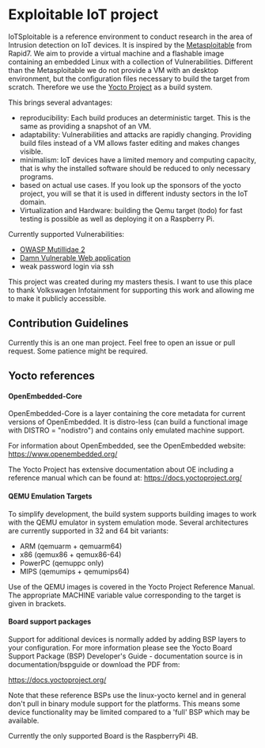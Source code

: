 Exploitable IoT project
====
IoTSploitable is a reference environment to conduct research in the area of Intrusion detection on IoT devices. It is inspired by the [Metasploitable](https://docs.rapid7.com/metasploit/metasploitable-2) from Rapid7. We aim to provide a virtual machine and a flashable image containing an embedded Linux with a collection of Vulnerabilities. Different than the Metasploitable we do not provide a VM with an desktop environment, but the configuration files necessary to build the target from scratch. Therefore we use the [Yocto Project](https://www.yoctoproject.org/) as a build system.

This brings several advantages:
- reproducibility: 
Each build produces an deterministic target. This is the same as providing a snapshot of an VM. 
- adaptability: 
Vulnerabilities and attacks are rapidly changing. Providing build files instead of a VM allows faster editing and makes changes visible.
-  minimalism: 
IoT devices have a limited memory and computing capacity, that is why the installed software should be reduced to only necessary programs. 
- based on actual use cases. 
If you look up the sponsors of the yocto project, you will se that it is used in different industy sectors in the IoT domain.
- Virtualization and Hardware: 
building the Qemu target (todo) for fast testing is possible as well as deploying it on a Raspberry Pi.

Currently supported Vulnerabilities: 
- [OWASP Mutillidae 2](https://github.com/webpwnized/mutillidae) 
- [Damn Vulnerable Web application](https://github.com/digininja/DVWA)
- weak password login via ssh

This project was created during my masters thesis. I want to use this place to thank Volkswagen Infotainment for supporting this work and allowing me to make it publicly accessible.

Contribution Guidelines
-----------------------

Currently this is an one man project. Feel free to open an issue or pull request. Some patience might be required.

Yocto references
----------------

#### OpenEmbedded-Core
OpenEmbedded-Core is a layer containing the core metadata for current versions of OpenEmbedded. It is distro-less (can build a functional image with DISTRO = "nodistro") and contains only emulated machine support.

For information about OpenEmbedded, see the OpenEmbedded website:
    https://www.openembedded.org/

The Yocto Project has extensive documentation about OE including a reference manual
which can be found at:
    https://docs.yoctoproject.org/

#### QEMU Emulation Targets
To simplify development, the build system supports building images to
work with the QEMU emulator in system emulation mode. Several architectures
are currently supported in 32 and 64 bit variants:

  * ARM (qemuarm + qemuarm64)
  * x86 (qemux86 + qemux86-64)
  * PowerPC (qemuppc only)
  * MIPS (qemumips + qemumips64)

Use of the QEMU images is covered in the Yocto Project Reference Manual.
The appropriate MACHINE variable value corresponding to the target is given
in brackets.

#### Board support packages 
Support for additional devices is normally added by adding BSP layers to your 
configuration. For more information please see the Yocto Board Support Package 
(BSP) Developer's Guide - documentation source is in documentation/bspguide or 
download the PDF from:

   https://docs.yoctoproject.org/

Note that these reference BSPs use the linux-yocto kernel and in general don't
pull in binary module support for the platforms. This means some device functionality
may be limited compared to a 'full' BSP which may be available.

Currently the only supported Board is the RaspberryPi 4B.